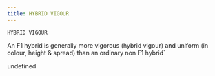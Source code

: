 ```yaml
---
title: HYBRID VIGOUR
---
```

`HYBRID VIGOUR`

An F1 hybrid is generally more vigorous (hybrid vigour) and uniform (in colour, height & spread) than an ordinary non F1 hybrid`

undefined